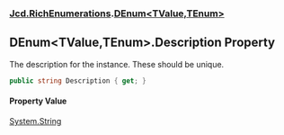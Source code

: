 ### [Jcd.RichEnumerations](Jcd.RichEnumerations.md 'Jcd.RichEnumerations').[DEnum&lt;TValue,TEnum&gt;](Jcd.RichEnumerations.DEnum_TValue,TEnum_.md 'Jcd.RichEnumerations.DEnum<TValue,TEnum>')

## DEnum<TValue,TEnum>.Description Property

The description for the instance. These should be unique.

```csharp
public string Description { get; }
```

#### Property Value
[System.String](https://docs.microsoft.com/en-us/dotnet/api/System.String 'System.String')